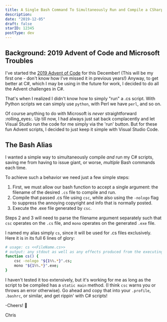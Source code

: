 ```yaml
---
title: A Single Bash Command To Simultaneously Run and Compile a CSharp (.cs) File
description:
date: "2019-12-05"
draft: false
starID: 12345
postType: dev
---
```


## Background: 2019 Advent of Code and Microsoft Troubles

I've started the [2019 Advent of Code](https://adventofcode.com/) for this December! (This will be my first one - don't know how I've missed it in previous years!) Anyway, to get better at C#, which I may be using in the future for work, I decided to do all the Advent challenges in C#. 

That's when I realized I didn't know how to simply "run" a .cs script. With Python scripts we can simply use `python`, with Perl we have `perl`, and so on. 

Of course anything to do with Microsoft is _never_ straightforward :rolling_eyes:. Up till now, I had always just sat back complacently and let Visual Studio run the code for me simply via the 'run' button. But for these fun Advent scripts, I decided to just keep it simple with Visual Studio Code. 

## The Bash Alias
I wanted a simple way to simultaneously compile _and_ run my C# scripts, saving me from having to issue giant, or worse, _multiple_ Bash commands each time.

To achieve such a behavior we need just a few simple steps:
1. First, we must allow our bash function to accept a single argument: the filename of the desired `.cs` file to compile and run.
2. Compile that passed .cs file using `csc`, while also using the `-nologo` flag to suppress the annoying copyright and info that is normally posted.
3. Execute the .exe file generated by `csc`.

Steps 2 and 3 will need to parse the filename argument separately such that `csc` operates on the `.cs` file, and `mono` operates on the generated `.exe` file. 

I named my alias simply `cs`, since it will be used for .cs files exclusively. Here it is in its full 6 lines of glory:

```bash
# usage: cs <<FileName.cs>>
# output: any stdout as well as any effects produced from the executing the compiled C# script
function cs() {
    csc -nologo "${1%%.*}".cs;
    mono "${1%%.*}".exe;
}
```


I haven't tested it too extensively, but it's working for me as long as the script to be compiled has a `static main` method. (I think `csc` warns you or throws an error otherwise). Go ahead and copy that into your `.profile`, `.bashrc`, or similar, and get rippin' with C# scripts!

-Cheers! :beer:

Chris

